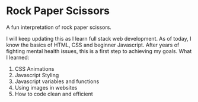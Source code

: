# Rock Paper Scissors
A fun interpretation of rock paper scissors.

I will keep updating this as I learn full stack web development. As of today, I know the basics of HTML, CSS and beginner Javascript. After years of fighting mental health issues, this is a first step to achieving my goals. 
What I learned: 
1. CSS Animations
2. Javascript Styling
3. Javascript variables and functions
4. Using images in websites
5. How to code clean and efficient

